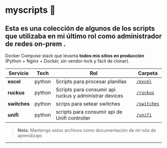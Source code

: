 # myscripts 🚀
## Esta es una colección de algunos de los scripts que utilizaba en mi último rol como administrador de redes on-prem . 


Docker Compose stack que levanta **todos mis sitios en producción**  
(Python + Nginx + Docker, sin vendor-lock y fácil de clonar).

| Servicio | Tech | Rol | Carpeta |
|----------|------|-----|---------|
| **excel** | python | Scripts para procesar planillas | [`/excel`](excel) |
| **ruckus** | python | Scripts para consumir api ruckus y administrar devices | [`/ruckus`](ruckus) |
| **switches** | python | scrips para setear switches | [`/switches`](switches) |
| **unifi** | python | scripts para consumir api de Unifi controller | [`/unifi`](unifi) |

> **Nota**: Mantengo estos archivos como documentación de mi ruta de aprendizaje.

---